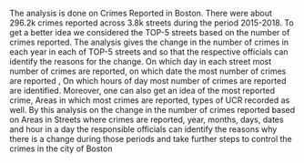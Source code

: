 The analysis is done on Crimes Reported in Boston. There were about 296.2k crimes reported across 3.8k streets during the period 2015-2018. To get a better idea we considered the TOP-5 streets based on the number of crimes reported. The analysis gives the change in the number of crimes in each year in each of TOP-5 streets and so that the respective officials can identify the reasons for the change. On which day in each street most number of crimes are reported, on which date the most number of crimes are reported
, On which hours of day most number of crimes are reported are identified. Moreover, one can also get an idea of the most reported crime, Areas in which most crimes are reported, types of UCR recorded as well. By this analysis on the change in the number of crimes reported based on Areas in Streets where crimes are reported, year, months, days, dates and hour in a day the responsible officials can identify the reasons why there is a change during those periods and take further steps to control the crimes in the city of Boston

